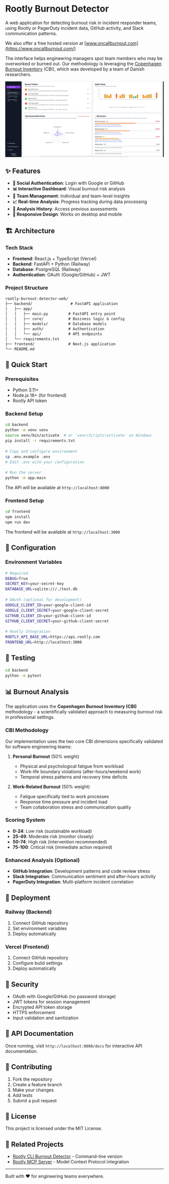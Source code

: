 # Rootly Burnout Detector

A web application for detecting burnout risk in incident responder teams, using Rootly or PagerDuty incident data, GitHub activity, and Slack communication patterns.

We also offer a free hosted version at [www.oncallburnout.com](https://www.oncallburnout.com/)

The interface helps engineering managers spot team members who may be overworked or burned out. Our methodology is leveraging the [Copenhagen Burnout Inventory](https://nfa.dk/media/hl5nbers/cbi-first-edition.pdf) (CBI), which was developed by a team of Danish researchers. 

![Rootly AI Labs burnout detector screenshot](assets/rootly-burnout-detector.png)

## ✨ Features

- **🔐 Social Authentication**: Login with Google or GitHub
- **📊 Interactive Dashboard**: Visual burnout risk analysis
- **👥 Team Management**: Individual and team-level insights
- **📈 Real-time Analysis**: Progress tracking during data processing
- **🔄 Analysis History**: Access previous assessments
- **📱 Responsive Design**: Works on desktop and mobile

## 🏗️ Architecture

### Tech Stack
- **Frontend**: React.js + TypeScript (Vercel)
- **Backend**: FastAPI + Python (Railway)
- **Database**: PostgreSQL (Railway)
- **Authentication**: OAuth (Google/GitHub) + JWT

### Project Structure
```
rootly-burnout-detector-web/
├── backend/                 # FastAPI application
│   ├── app/
│   │   ├── main.py         # FastAPI entry point
│   │   ├── core/           # Business logic & config
│   │   ├── models/         # Database models
│   │   ├── auth/           # Authentication
│   │   └── api/            # API endpoints
│   └── requirements.txt
├── frontend/               # Next.js application  
└── README.md
```

## 🚀 Quick Start

### Prerequisites
- Python 3.11+
- Node.js 18+ (for frontend)
- Rootly API token

### Backend Setup
```bash
cd backend
python -m venv venv
source venv/bin/activate  # or `venv\Scripts\activate` on Windows
pip install -r requirements.txt

# Copy and configure environment
cp .env.example .env
# Edit .env with your configuration

# Run the server
python -m app.main
```

The API will be available at `http://localhost:8000`

### Frontend Setup
```bash
cd frontend
npm install
npm run dev
```

The frontend will be available at `http://localhost:3000`

## 🔧 Configuration

### Environment Variables
```bash
# Required
DEBUG=True
SECRET_KEY=your-secret-key
DATABASE_URL=sqlite:///./test.db

# OAuth (optional for development)
GOOGLE_CLIENT_ID=your-google-client-id
GOOGLE_CLIENT_SECRET=your-google-client-secret
GITHUB_CLIENT_ID=your-github-client-id
GITHUB_CLIENT_SECRET=your-github-client-secret

# Rootly Integration
ROOTLY_API_BASE_URL=https://api.rootly.com
FRONTEND_URL=http://localhost:3000
```

## 🧪 Testing

```bash
cd backend
python -m pytest
```

## 📊 Burnout Analysis

The application uses the **Copenhagen Burnout Inventory (CBI)** methodology - a scientifically validated approach to measuring burnout risk in professional settings.

### CBI Methodology
Our implementation uses the two core CBI dimensions specifically validated for software engineering teams:

1. **Personal Burnout** (50% weight)
   - Physical and psychological fatigue from workload
   - Work-life boundary violations (after-hours/weekend work)
   - Temporal stress patterns and recovery time deficits

2. **Work-Related Burnout** (50% weight)
   - Fatigue specifically tied to work processes
   - Response time pressure and incident load
   - Team collaboration stress and communication quality

### Scoring System
- **0-24**: Low risk (sustainable workload)
- **25-49**: Moderate risk (monitor closely)
- **50-74**: High risk (intervention recommended)
- **75-100**: Critical risk (immediate action required)

### Enhanced Analysis (Optional)
- **GitHub Integration**: Development patterns and code review stress
- **Slack Integration**: Communication sentiment and after-hours activity
- **PagerDuty Integration**: Multi-platform incident correlation

## 🚢 Deployment

### Railway (Backend)
1. Connect GitHub repository
2. Set environment variables
3. Deploy automatically

### Vercel (Frontend)
1. Connect GitHub repository
2. Configure build settings
3. Deploy automatically

## 🔐 Security

- OAuth with Google/GitHub (no password storage)
- JWT tokens for session management
- Encrypted API token storage
- HTTPS enforcement
- Input validation and sanitization

## 📝 API Documentation

Once running, visit `http://localhost:8000/docs` for interactive API documentation.

## 🤝 Contributing

1. Fork the repository
2. Create a feature branch
3. Make your changes
4. Add tests
5. Submit a pull request

## 📄 License

This project is licensed under the MIT License.

## 🔗 Related Projects

- [Rootly CLI Burnout Detector](https://github.com/your-org/rootly-burnout-detector) - Command-line version
- [Rootly MCP Server](https://github.com/Rootly-AI-Labs/Rootly-MCP-server) - Model Context Protocol integration

---

Built with ❤️ for engineering teams everywhere.
